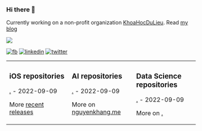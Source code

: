 ### Hi there 👋

Currently working on a non-profit organization [KhoaHocDuLieu](http://khoahocdulieu.org/). Read [my blog](https://nguyenkhang.me/)

![](https://komarev.com/ghpvc/?username=Al3927&color=orange)

<a href="https://facebook.com/nguyenkhang19" target="_blank"><img src="https://img.shields.io/badge/--white?logo=facebook&?style=for-the-badge" alt="fb"></a> 
<a href="http://linkedin.com/in/nguyenkhangme/" target="_blank"><img src="https://img.shields.io/badge/--blue?logo=linkedin&?style=for-the-badge" alt="linkedin"></a> 
<a href="http://twitter.com/duncanal27" target="_blank"><img src="https://img.shields.io/badge/--white?logo=twitter&?style=social" alt="twitter"></a>

<table><tr><td valign="top" width="33%">

### iOS repositories
<!-- recent_releases starts -->
[.](#) - 2022-09-09
<!-- recent_releases ends -->
More [recent releases](#)
</td><td valign="top" width="34%">

### AI repositories
<!-- blog starts -->
[.](#) - 2022-09-09
<!-- blog ends -->
More on [nguyenkhang.me](https://nguyenkhang.me/)
</td><td valign="top" width="33%">

### Data Science repositories
<!-- tils starts -->
[.](#) - 2022-09-09
<!-- tils ends -->
More on [.](#)
</td></tr></table>

<!--
**Al3927/Al3927** is a ✨ _special_ ✨ repository because its `README.md` (this file) appears on your GitHub profile.

Here are some ideas to get you started:

- 🔭 I’m currently working on ...
- 🌱 I’m currently learning ...
- 👯 I’m looking to collaborate on ...
- 🤔 I’m looking for help with ...
- 💬 Ask me about ...
- 📫 How to reach me: ...
- 😄 Pronouns: ...
- ⚡ Fun fact: ...
-->
